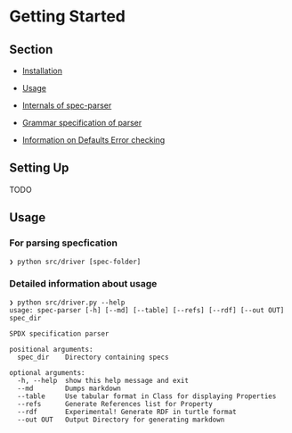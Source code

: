 # Getting Started


## Section

- [Installation](##setting-up)

- [Usage](##usage) 

- [Internals of spec-parser](./internals.md)

- [Grammar specification of parser](./grammar.md)

- [Information on Defaults Error checking](./error_checks.md)


## Setting Up

TODO

## Usage

### For parsing specfication

```
❯ python src/driver [spec-folder]
```

### Detailed information about usage

```
❯ python src/driver.py --help
usage: spec-parser [-h] [--md] [--table] [--refs] [--rdf] [--out OUT] spec_dir

SPDX specification parser

positional arguments:
  spec_dir    Directory containing specs

optional arguments:
  -h, --help  show this help message and exit
  --md        Dumps markdown
  --table     Use tabular format in Class for displaying Properties
  --refs      Generate References list for Property
  --rdf       Experimental! Generate RDF in turtle format
  --out OUT   Output Directory for generating markdown
```